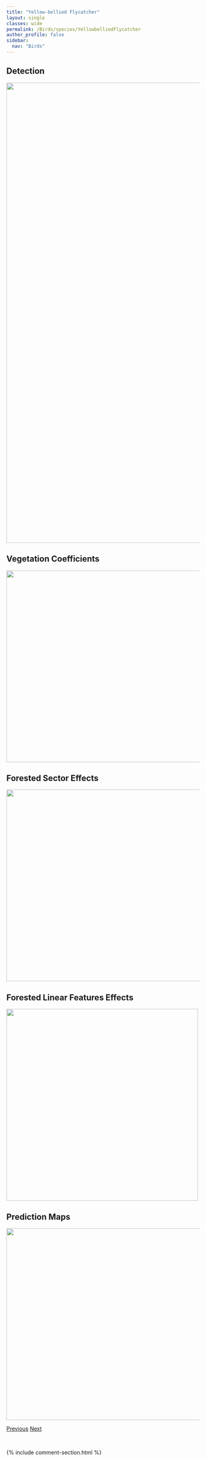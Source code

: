 ```yaml
---
title: "Yellow-bellied Flycatcher"
layout: single
classes: wide
permalink: /Birds/species/YellowbelliedFlycatcher
author_profile: false
sidebar:
  nav: "Birds"
---
```


<h2>Detection</h2>

<a href="https://drive.google.com/uc?export=view&id=1Mn92aM1A8lcE4XyC5I1ux2FFXaKlGAEt">
<img src="https://drive.google.com/uc?export=view&id=1Mn92aM1A8lcE4XyC5I1ux2FFXaKlGAEt" height = "1200" width = "800">
</a>


<h2>Vegetation Coefficients</h2>

<a href="https://drive.google.com/uc?export=view&id=1YKlIG672lH-XKmz4dJjUy2JuNv0lomwt">
<img src="https://drive.google.com/uc?export=view&id=1YKlIG672lH-XKmz4dJjUy2JuNv0lomwt" height = "500" width = "1000">
</a>


<h2>Forested Sector Effects</h2>

<a href="https://drive.google.com/uc?export=view&id=127Q0RDmi8I0mUsBAuWwIodQ7QwVesiyr">
<img src="https://drive.google.com/uc?export=view&id=127Q0RDmi8I0mUsBAuWwIodQ7QwVesiyr" height = "500" width = "1000">
</a>


<h2>Forested Linear Features Effects</h2>

<a href="https://drive.google.com/uc?export=view&id=1EryAiAQK3E8Dc-qvloYupLHoVJUKKWgo">
<img src="https://drive.google.com/uc?export=view&id=1EryAiAQK3E8Dc-qvloYupLHoVJUKKWgo" height = "500" width = "500">
</a>


<h2>Prediction Maps</h2>

<a href="https://drive.google.com/uc?export=view&id=1togHSyxzSTRCZVsoWMRo4SiNvmpBFnJH">
<img src="https://drive.google.com/uc?export=view&id=1togHSyxzSTRCZVsoWMRo4SiNvmpBFnJH" height = "500" width = "1000">
</a>


<a href="/DevelopmentWebsite/Birds/species/YellowbreastedChat" class="pagination--pager" title="Icteria virens">Previous</a> <a href="/DevelopmentWebsite/Birds/species/YellowbelliedSapsucker" class="pagination--pager" title="Sphyrapicus varius">Next</a>

<p>&nbsp;</p>

{% include comment-section.html %}
